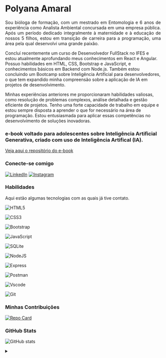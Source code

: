 <h1>
       <span>Polyana Amaral</span>
</h1>

<p align="justify">Sou bióloga de formação, com um mestrado em Entomologia e 6 anos de experiência como Analista Ambiental concursada em uma empresa pública. Após um período dedicado integralmente à maternidade e à educação de nossos 5 filhos, estou em transição de carreira para a programação, uma área pela qual desenvolvi uma grande paixão.

Concluí recentemente um curso de Desenvolvedor FullStack no IFES e estou atualmente aprofundando meus conhecimentos em React e Angular. Possuo habilidades em HTML, CSS, Bootstrap e JavaScript, e conhecimentos básicos em Backend com Node.js. Também estou concluindo um Bootcamp sobre Inteligência Artificial para desenvolvedores, o que tem expandido minha compreensão sobre a aplicação de IA em projetos de desenvolvimento.

Minhas experiências anteriores me proporcionaram habilidades valiosas, como resolução de problemas complexos, análise detalhada e gestão eficiente de projetos. Tenho uma forte capacidade de trabalho em equipe e estou sempre disposta a aprender o que for necessário na área de programação. Estou entusiasmada para aplicar essas competências no desenvolvimento de soluções inovadoras. </p>

### e-book voltado para adolescentes sobre Inteligência Artificial Generativa, criado com uso de Inteligência Artifical (IA).
<a href="https://github.com/polyanaamaral/E-book-IA-Generativa/blob/main/README.md">Veja aqui o repositório do e-book</a>

### Conecte-se comigo

[![LinkedIn](https://img.shields.io/badge/-LinkedIn-000?style=for-the-badge&logo=linkedin&logoColor=FF00F6&color:FFF)](https://www.linkedin.com/in/polyana-amaral-a68b61296/)
[![Instagram](https://img.shields.io/badge/-Instagram-000?style=for-the-badge&logo=instagram&logoColor=FF00F6&color:FFF)](https://www.instagram.com/polyanamaral/)

### Habilidades
Aqui estão algumas tecnologias com as quais já tive contato.

![HTML5](https://img.shields.io/badge/HTML5-E34F26?style=for-the-badge&logo=html5&logoColor=white)

![CSS3](https://img.shields.io/badge/CSS3-1572B6?style=for-the-badge&logo=css3&logoColor=white)

![Bootstrap](https://img.shields.io/badge/-boostrap-0D1117?style=for-the-badge&logo=bootstrap&labelColor=0D1117)

![JavaScript](https://img.shields.io/badge/JavaScript-F7DF1E?style=for-the-badge&logo=javascript&logoColor=black)

![SQLite](https://img.shields.io/badge/SQLite-000?style=for-the-badge&logo=sqlite&logoColor=07405E)

![NodeJS](https://img.shields.io/badge/node.js-6DA55F?style=for-the-badge&logo=node.js&logoColor=white)

![Express](https://img.shields.io/badge/express.js-%23404d59.svg?style=for-the-badge&logo=express&logoColor=%2361DAFB)

![Postman](https://img.shields.io/badge/Postman-FF6C37.svg?style=for-the-badge&logo=Postman&logoColor=white)

![Vscode](https://img.shields.io/badge/Vscode-007ACC?style=for-the-badge&logo=visual-studio-code&logoColor=white)

![Git](https://img.shields.io/badge/GIT-E44C30?style=for-the-badge&logo=git&logoColor=white)

### Minhas Contribuições
[![Repo Card](https://github-readme-stats.vercel.app/api/pin/?username=polyanaamaral&repo=dio-lab-open-source&bg_color=000&border_color=30A3DC&show_icons=true&icon_color=30A3DC&title_color=E94D5F&text_color=FFF)](https://github.com/polyanaamaral/dio-lab-open-source)


### GitHub Stats

![GitHub stats](https://github-readme-stats-git-masterrstaa-rickstaa.vercel.app/api?username=polyanaamaral&hide_title=true&show_icons=true&include_all_commits=false&count_private=true&line_height=25&hide=issues&bg_color=000&title_color=FF00F6&text_color=FFF&border_radius=3&border_color=36123c&icon_color=FF00F6&theme=jolly)

<details align="left">
  <summary></summary> 
 
  - Badges by <a href="https://shields.io/">shields.io</a><br>
  - GitHub Stats by <a href="https://github.com/anuraghazra/github-readme-stats">anuraghazra</a>
  - Developer vector created by <a href="https://www.freepik.com/vectors/developer">storyset - www.freepik.com</a> (edited by author)

</details>

<!---
polyanaamaral/polyanaamaral is a ✨ special ✨ repository because its `README.md` (this file) appears on your GitHub profile.
You can click the Preview link to take a look at your changes.
--->
